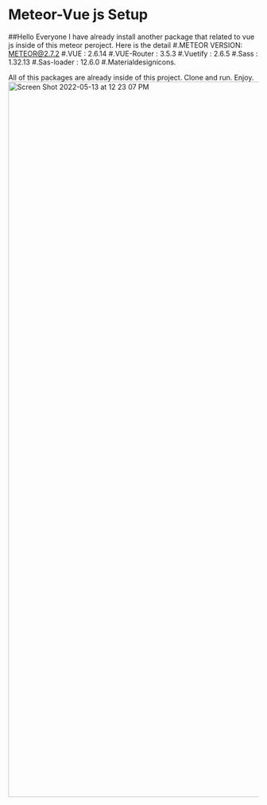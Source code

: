 # Meteor-Vue js Setup
##Hello Everyone
I have already install another package that related to vue js inside of this meteor peroject.
Here is the detail
#.METEOR VERSION: METEOR@2.7.2
#.VUE           : 2.6.14
#.VUE-Router    : 3.5.3
#.Vuetify       : 2.6.5
#.Sass          : 1.32.13
#.Sas-loader    : 12.6.0
#.Materialdesignicons.

All of this packages are already inside of this project.
Clone and run.
Enjoy.
<img width="1439" alt="Screen Shot 2022-05-13 at 12 23 07 PM" src="https://user-images.githubusercontent.com/56711477/168216496-a70d8aad-a18f-44b5-9fa5-8bb2617dcff1.png">
